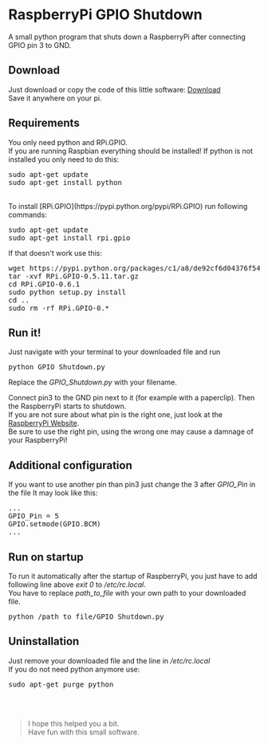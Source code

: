# RaspberryPi GPIO Shutdown
A small python program that shuts down a RaspberryPi after connecting GPIO pin 3 to GND.


## Download
Just download or copy the code of this little software: [Download](https://github.com/Felix-Franz/RaspberryPi-GPIO-Shutdown/blob/master/GPIO_Shutdown.py) <br>
Save it anywhere on your pi.


## Requirements
You only need python and RPi.GPIO.<br>
If you are running Raspbian everything should be installed!
If python is not installed you only need to do this:
<pre>
sudo apt-get update
sudo apt-get install python
</pre>
<br>
To install [RPi.GPIO](https://pypi.python.org/pypi/RPi.GPIO) run following commands:
<pre>
sudo apt-get update
sudo apt-get install rpi.gpio
</pre>
If that doesn't work use this:
<pre>
wget https://pypi.python.org/packages/c1/a8/de92cf6d04376f541ce250de420f4fe7cbb2b32a7128929a600bc89aede5/RPi.GPIO-0.6.2.tar.gz #If that 0.6.2 is not the latest version copy the download link from here: https://pypi.python.org/pypi/RPi.GPIO
tar -xvf RPi.GPIO-0.5.11.tar.gz
cd RPi.GPIO-0.6.1
sudo python setup.py install
cd ..
sudo rm -rf RPi.GPIO-0.*
</pre>


## Run it!
Just navigate with your terminal to your downloaded file and run
<pre>python GPIO_Shutdown.py</pre>
 Replace the _GPIO_Shutdown.py_ with your filename.
 
Connect pin3 to the GND pin next to it (for example with a paperclip). Then the RaspberryPi starts to shutdown.<br>
If you are not sure about what pin is the right one, just look at the [RaspberryPi Website](https://www.raspberrypi.org/documentation/usage/gpio-plus-and-raspi2/README.md).<br>
Be sure to use the right pin, using the wrong one may cause a damnage of your RaspberryPi!


## Additional configuration
If you want to use another pin than pin3 just change the 3 after _GPIO_Pin_ in the file
It may look like this:
<pre>
...
GPIO_Pin = 5
GPIO.setmode(GPIO.BCM)
...
</pre>


## Run on startup
To run it automatically after the startup of RaspberryPi, you just have to add following line above _exit 0_ to _/etc/rc.local_.<br>
You have to replace _path\_to\_file_ with your own path to your downloaded file.
<pre>python /path_to_file/GPIO_Shutdown.py</pre>


## Uninstallation
Just remove your downloaded file and the line in _/etc/rc.local_<br>
If you do not need python anymore use:
<pre>sudo apt-get purge python</pre>


<br><br>
> I hope this helped you a bit.<br>
> Have fun with this small software.
